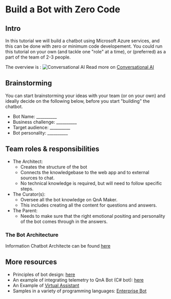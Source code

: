 # Build a Bot with Zero Code

## Intro
In this tutorial we will build a chatbot using Microsoft Azure services, and this can be done with zero or minimum code developement. You could run this tutorial on your own (and tackle one "role" at a time), or (preferred) as a part of the team of 2-3 people. 

The overview is :
![Conversational AI](https://azurecomcdn.azureedge.net/mediahandler/acomblog/media/Default/blog/68da163b-ff6b-4ade-b7fa-65e078762915.png)
Read more on [Conversational AI](https://azure.microsoft.com/en-us/blog/conversational-bots-deep-dive-what-s-new-with-the-general-availability-of-azure-bot-service-and-language-understanding/
)


## Brainstorming

You can start brainstorming your ideas with your team (or on your own) and ideally decide on the following below, before you start "building" the chatbot.
- Bot Name: __________
- Business challenge: __________ 
- Target audience: __________ 
- Bot personality: __________ 

## Team roles & responsibilities

- The Architect:
  - Creates the structure of the bot
  - Connects the knowledgebase to the web app and  to external sources to chat. 
  - No technical knowledge is required, but will need to follow specific steps. 
- The Curator(s):
  - Oversee all the bot knowledge on QnA Maker. 
  - This includes creating all the content for questions and answers.
- The Parent:
  - Needs to make sure that the right emotional positing and personality of the bot comes through in the answers.

### The Bot Architecture
Information Chatbot Architecte can be found [here](https://azure.microsoft.com/en-us/solutions/architecture/information-chatbot/
)


## More resources
- Principles of bot design: [here](https://docs.microsoft.com/en-us/azure/bot-service/bot-service-design-principles?view=azure-bot-service-4.0)
- An example of integrating telemetry to QnA Bot (C# bot): [here](https://github.com/Microsoft/BotBuilder-Samples/tree/master/samples/csharp_dotnetcore/20.qna-with-appinsights)
- An Example of [Virtual Assistant](https://github.com/Microsoft/AI/tree/master/solutions/Virtual-Assistant)
- Samples in a variety of programming languages: [Enterprise Bot](https://github.com/Microsoft/BotBuilder-Samples/blob/master/README.md)

